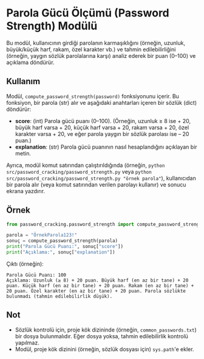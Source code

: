 # Parola Gücü Ölçümü (Password Strength) Modülü

Bu modül, kullanıcının girdiği parolanın karmaşıklığını (örneğin, uzunluk, büyük/küçük harf, rakam, özel karakter vb.) ve tahmin edilebilirliğini (örneğin, yaygın sözlük parolalarına karşı) analiz ederek bir puan (0–100) ve açıklama döndürür.

## Kullanım

Modül, `compute_password_strength(password)` fonksiyonunu içerir. Bu fonksiyon, bir parola (str) alır ve aşağıdaki anahtarları içeren bir sözlük (dict) döndürür:

- **score**: (int) Parola gücü puanı (0–100). (Örneğin, uzunluk ≥ 8 ise + 20, büyük harf varsa + 20, küçük harf varsa + 20, rakam varsa + 20, özel karakter varsa + 20, ve eğer parola yaygın bir sözlük parolası ise – 20 puan.)
- **explanation**: (str) Parola gücü puanının nasıl hesaplandığını açıklayan bir metin.

Ayrıca, modül komut satırından çalıştırıldığında (örneğin, `python src/password_cracking/password_strength.py` veya `python src/password_cracking/password_strength.py "örnek parola"`), kullanıcıdan bir parola alır (veya komut satırından verilen parolayı kullanır) ve sonucu ekrana yazdırır.

## Örnek

```python
from password_cracking.password_strength import compute_password_strength

parola = "ÖrnekParola123!"
sonuç = compute_password_strength(parola)
print("Parola Gücü Puanı:", sonuç["score"])
print("Açıklama:", sonuç["explanation"])
```

Çıktı (örneğin):

```
Parola Gücü Puanı: 100
Açıklama: Uzunluk (≥ 8) + 20 puan. Büyük harf (en az bir tane) + 20 puan. Küçük harf (en az bir tane) + 20 puan. Rakam (en az bir tane) + 20 puan. Özel karakter (en az bir tane) + 20 puan. Parola sözlükte bulunmadı (tahmin edilebilirlik düşük).
```

## Not

- Sözlük kontrolü için, proje kök dizininde (örneğin, `common_passwords.txt`) bir dosya bulunmalıdır. Eğer dosya yoksa, tahmin edilebilirlik kontrolü yapılmaz.
- Modül, proje kök dizinini (örneğin, sözlük dosyası için) `sys.path`'e ekler. 